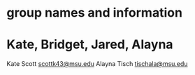 # group names and information

# Kate, Bridget, Jared, Alayna

Kate Scott scottk43@msu.edu
Alayna Tisch tischala@msu.edu
